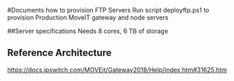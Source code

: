 #Documents how to provision FTP Servers
Run script deployftp.ps1 to provision Production MoveIT gateway and node servers

##Server specifications
Needs 8 cores, 6 TB of storage

## Reference Architecture
https://docs.ipswitch.com/MOVEit/Gateway2018/Help/index.htm#31625.htm
